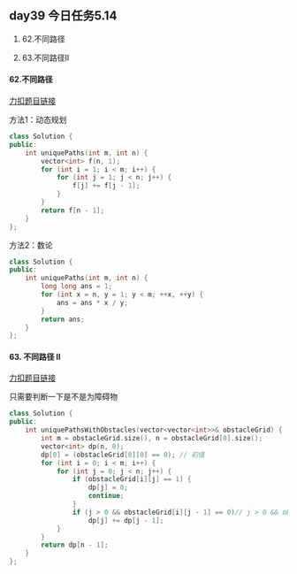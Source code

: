 ## day39 今日任务5.14

1. 62.不同路径

2. 63.不同路径II

   



####  62.不同路径

[力扣题目链接](https://leetcode.cn/problems/unique-paths/)

方法1：动态规划

```cpp
class Solution {
public:
    int uniquePaths(int m, int n) {
        vector<int> f(n, 1);
        for (int i = 1; i < m; i++) {
            for (int j = 1; j < n; j++) {
                f[j] += f[j - 1];
            }
        }
        return f[n - 1];
    }
};
```

方法2：数论

```cpp
class Solution {
public:
    int uniquePaths(int m, int n) {
        long long ans = 1;
        for (int x = n, y = 1; y < m; ++x, ++y) {
            ans = ans * x / y;
        }
        return ans;
    }
};
```



####  63. 不同路径 II

[力扣题目链接](https://leetcode.cn/problems/unique-paths-ii/)

只需要判断一下是不是为障碍物

```cpp
class Solution {
public:
    int uniquePathsWithObstacles(vector<vector<int>>& obstacleGrid) {
        int m = obstacleGrid.size(), n = obstacleGrid[0].size();
        vector<int> dp(n, 0);
        dp[0] = (obstacleGrid[0][0] == 0); // 初值
        for (int i = 0; i < m; i++) {
            for (int j = 0; j < n; j++) {
                if (obstacleGrid[i][j] == 1) {
                    dp[j] = 0;
                    continue;
                }
                if (j > 0 && obstacleGrid[i][j - 1] == 0)// j > 0 && obstacleGrid[i][j] == 0 也可
                    dp[j] += dp[j - 1];
            }
        }
        return dp[n - 1];
    }
};
```

